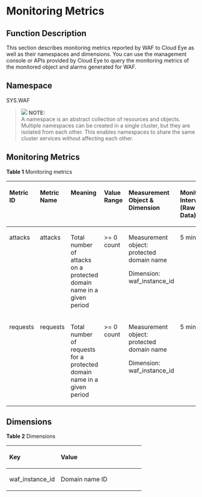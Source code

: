 # Monitoring Metrics<a name="waf_01_0092"></a>

## Function Description<a name="section1563963116197"></a>

This section describes monitoring metrics reported by WAF to Cloud Eye as well as their namespaces and dimensions. You can use the management console or APIs provided by Cloud Eye to query the monitoring metrics of the monitored object and alarms generated for WAF.

## Namespace<a name="section20825105342312"></a>

SYS.WAF

>![](/images/icon-note.gif) **NOTE:**   
>A namespace is an abstract collection of resources and objects. Multiple namespaces can be created in a single cluster, but they are isolated from each other. This enables namespaces to share the same cluster services without affecting each other.  

## Monitoring Metrics<a name="section678433510243"></a>

**Table  1**  Monitoring metrics

<a name="table6436153422511"></a>
<table><thead align="left"><tr id="row74379348253"><th class="cellrowborder" valign="top" width="12.807438512297539%" id="mcps1.2.7.1.1"><p id="p1215973616615"><a name="p1215973616615"></a><a name="p1215973616615"></a>Metric ID</p>
</th>
<th class="cellrowborder" valign="top" width="13.20735852829434%" id="mcps1.2.7.1.2"><p id="p74371634132514"><a name="p74371634132514"></a><a name="p74371634132514"></a>Metric Name</p>
</th>
<th class="cellrowborder" valign="top" width="18.49630073985203%" id="mcps1.2.7.1.3"><p id="p12437134112516"><a name="p12437134112516"></a><a name="p12437134112516"></a>Meaning</p>
</th>
<th class="cellrowborder" valign="top" width="18.49630073985203%" id="mcps1.2.7.1.4"><p id="p443718344250"><a name="p443718344250"></a><a name="p443718344250"></a>Value Range</p>
</th>
<th class="cellrowborder" valign="top" width="18.49630073985203%" id="mcps1.2.7.1.5"><p id="p94371734132518"><a name="p94371734132518"></a><a name="p94371734132518"></a>Measurement Object &amp; Dimension</p>
</th>
<th class="cellrowborder" valign="top" width="18.49630073985203%" id="mcps1.2.7.1.6"><p id="p11437934112513"><a name="p11437934112513"></a><a name="p11437934112513"></a>Monitoring Interval (Raw Data)</p>
</th>
</tr>
</thead>
<tbody><tr id="row3437034182519"><td class="cellrowborder" valign="top" width="12.807438512297539%" headers="mcps1.2.7.1.1 "><p id="p32424470616"><a name="p32424470616"></a><a name="p32424470616"></a>attacks</p>
</td>
<td class="cellrowborder" valign="top" width="13.20735852829434%" headers="mcps1.2.7.1.2 "><p id="p15437123412258"><a name="p15437123412258"></a><a name="p15437123412258"></a>attacks</p>
</td>
<td class="cellrowborder" valign="top" width="18.49630073985203%" headers="mcps1.2.7.1.3 "><p id="p66979856105927"><a name="p66979856105927"></a><a name="p66979856105927"></a>Total number of attacks on a protected domain name in a given period</p>
</td>
<td class="cellrowborder" valign="top" width="18.49630073985203%" headers="mcps1.2.7.1.4 "><p id="p44238505105853"><a name="p44238505105853"></a><a name="p44238505105853"></a>&gt;= 0 count</p>
</td>
<td class="cellrowborder" valign="top" width="18.49630073985203%" headers="mcps1.2.7.1.5 "><p id="p26549182105853"><a name="p26549182105853"></a><a name="p26549182105853"></a>Measurement object: protected domain name</p>
<p id="p1646853032815"><a name="p1646853032815"></a><a name="p1646853032815"></a>Dimension: waf_instance_id</p>
</td>
<td class="cellrowborder" valign="top" width="18.49630073985203%" headers="mcps1.2.7.1.6 "><p id="p94372034202515"><a name="p94372034202515"></a><a name="p94372034202515"></a>5 minutes</p>
</td>
</tr>
<tr id="row1943793410258"><td class="cellrowborder" valign="top" width="12.807438512297539%" headers="mcps1.2.7.1.1 "><p id="p169489279614"><a name="p169489279614"></a><a name="p169489279614"></a>requests</p>
</td>
<td class="cellrowborder" valign="top" width="13.20735852829434%" headers="mcps1.2.7.1.2 "><p id="en-us_topic_0015479905_p156401051664"><a name="en-us_topic_0015479905_p156401051664"></a><a name="en-us_topic_0015479905_p156401051664"></a>requests</p>
</td>
<td class="cellrowborder" valign="top" width="18.49630073985203%" headers="mcps1.2.7.1.3 "><p id="en-us_topic_0015479905_p588890221664"><a name="en-us_topic_0015479905_p588890221664"></a><a name="en-us_topic_0015479905_p588890221664"></a>Total number of requests for a protected domain name in a given period</p>
</td>
<td class="cellrowborder" valign="top" width="18.49630073985203%" headers="mcps1.2.7.1.4 "><p id="en-us_topic_0015479905_p52815001664"><a name="en-us_topic_0015479905_p52815001664"></a><a name="en-us_topic_0015479905_p52815001664"></a>&gt;= 0 count</p>
</td>
<td class="cellrowborder" valign="top" width="18.49630073985203%" headers="mcps1.2.7.1.5 "><p id="p19542104152815"><a name="p19542104152815"></a><a name="p19542104152815"></a>Measurement object: protected domain name</p>
<p id="p13542114111281"><a name="p13542114111281"></a><a name="p13542114111281"></a>Dimension: waf_instance_id</p>
</td>
<td class="cellrowborder" valign="top" width="18.49630073985203%" headers="mcps1.2.7.1.6 "><p id="p1643717345255"><a name="p1643717345255"></a><a name="p1643717345255"></a>5 minutes</p>
</td>
</tr>
</tbody>
</table>

## Dimensions<a name="section788316593818"></a>

**Table  2**  Dimensions

<a name="table1398773714387"></a>
<table><thead align="left"><tr id="row169885372386"><th class="cellrowborder" valign="top" width="38.11%" id="mcps1.2.3.1.1"><p id="p119889378384"><a name="p119889378384"></a><a name="p119889378384"></a>Key</p>
</th>
<th class="cellrowborder" valign="top" width="61.89%" id="mcps1.2.3.1.2"><p id="p11988937193816"><a name="p11988937193816"></a><a name="p11988937193816"></a>Value</p>
</th>
</tr>
</thead>
<tbody><tr id="row59889379385"><td class="cellrowborder" valign="top" width="38.11%" headers="mcps1.2.3.1.1 "><p id="p189882371380"><a name="p189882371380"></a><a name="p189882371380"></a>waf_instance_id</p>
</td>
<td class="cellrowborder" valign="top" width="61.89%" headers="mcps1.2.3.1.2 "><p id="p598803711386"><a name="p598803711386"></a><a name="p598803711386"></a>Domain name ID</p>
</td>
</tr>
</tbody>
</table>

